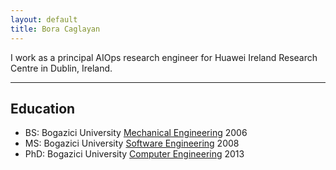 ```yaml
---
layout: default
title: Bora Caglayan
---
```


I work as a principal AIOps research engineer for Huawei Ireland Research Centre in Dublin, Ireland.

*****

Education
----
 * BS: Bogazici University [Mechanical Engineering](http://www.me.boun.edu.tr) 2006
 * MS: Bogazici University [Software Engineering](http://www.cmpe.boun.edu.tr) 2008
 * PhD: Bogazici University [Computer Engineering](http://www.cmpe.boun.edu.tr) 2013
